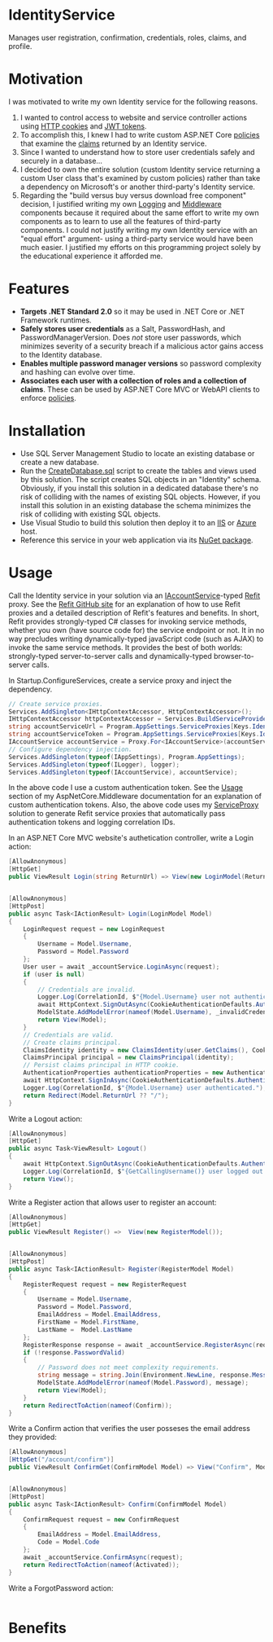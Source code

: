 # IdentityService
Manages user registration, confirmation, credentials, roles, claims, and profile.


# Motivation #

I was motivated to write my own Identity service for the following reasons.

1.  I wanted to control access to website and service controller actions using [HTTP cookies](https://docs.microsoft.com/en-us/aspnet/core/security/authentication/cookie?view=aspnetcore-2.2) and [JWT tokens](https://docs.microsoft.com/en-us/dotnet/standard/microservices-architecture/secure-net-microservices-web-applications/#consume-security-tokens).
2.  To accomplish this, I knew I had to write custom ASP.NET Core [policies](https://docs.microsoft.com/en-us/aspnet/core/security/authorization/policies?view=aspnetcore-2.2) that examine the [claims](https://docs.microsoft.com/en-us/aspnet/core/security/authorization/claims?view=aspnetcore-2.2) returned by an Identity service. 
3.  Since I wanted to understand how to store user credentials safely and securely in a database...
4.  I decided to own the entire solution (custom Identity service returning a custom User class that's examined by custom policies) rather than take a dependency on Microsoft's or another third-party's Identity service.
5.  Regarding the "build versus buy versus download free component" decision, I justified writing my own [Logging](https://github.com/ekmadsen/Logging) and [Middleware](https://github.com/ekmadsen/AspNetCore.Middleware) components because it required about the same effort to write my own components as to learn to use all the features of third-party components.  I could not justify writing my own Identity service with an "equal effort" argument- using a third-party service would have been much easier.  I justified my efforts on this programming project solely by the educational experience it afforded me.


# Features #

* **Targets .NET Standard 2.0** so it may be used in .NET Core or .NET Framework runtimes.
* **Safely stores user credentials** as a Salt, PasswordHash, and PasswordManagerVersion.  Does *not* store user passwords, which minimizes severity of a security breach if a malicious actor gains access to the Identity database.
* **Enables multiple password manager versions** so password complexity and hashing can evolve over time.
* **Associates each user with a collection of roles and a collection of claims**.  These can be used by ASP.NET Core MVC or WebAPI clients to enforce [policies](https://docs.microsoft.com/en-us/aspnet/core/security/authorization/policies?view=aspnetcore-2.2).


# Installation #

* Use SQL Server Management Studio to locate an existing database or create a new database.
* Run the [CreateDatabase.sql](https://github.com/ekmadsen/IdentityService/blob/master/CreateDatabase.sql) script to create the tables and views used by this solution. The script creates SQL objects in an "Identity" schema. Obviously, if you install this solution in a dedicated database there's no risk of colliding with the names of existing SQL objects. However, if you install this solution in an existing database the schema minimizes the risk of colliding with existing SQL objects.
* Use Visual Studio to build this solution then deploy it to an [IIS](https://docs.microsoft.com/en-us/aspnet/core/host-and-deploy/iis/?view=aspnetcore-2.2) or [Azure](https://docs.microsoft.com/en-us/aspnet/core/host-and-deploy/azure-apps/?view=aspnetcore-2.2) host.
* Reference this service in your web application via its [NuGet package](https://www.nuget.org/packages/ErikTheCoder.Identity.Contract/).


# Usage #

Call the Identity service in your solution via an [IAccountService](https://github.com/ekmadsen/IdentityService/blob/master/Contract/IAccountService.cs)-typed [Refit](https://www.nuget.org/packages/Refit/) proxy.  See the [Refit GitHub site](https://github.com/reactiveui/refit) for an explanation of how to use Refit proxies and a detailed description of Refit's features and benefits.  In short, Refit provides strongly-typed C# classes for invoking service methods, whether you own (have source code for) the service endpoint or not.  It in no way precludes writing dynamically-typed javaScript code (such as AJAX) to invoke the same service methods.  It provides the best of both worlds: strongly-typed server-to-server calls and dynamically-typed browser-to-server calls.

In Startup.ConfigureServices, create a service proxy and inject the dependency.  

```C#
// Create service proxies.
Services.AddSingleton<IHttpContextAccessor, HttpContextAccessor>();
IHttpContextAccessor httpContextAccessor = Services.BuildServiceProvider().GetRequiredService<IHttpContextAccessor>();
string accountServiceUrl = Program.AppSettings.ServiceProxies[Keys.IdentityServiceName].Url;
string accountServiceToken = Program.AppSettings.ServiceProxies[Keys.IdentityServiceName].Token;
IAccountService accountService = Proxy.For<IAccountService>(accountServiceUrl, accountServiceToken, () => httpContextAccessor.HttpContext.GetCorrelationId());
// Configure dependency injection.
Services.AddSingleton(typeof(IAppSettings), Program.AppSettings);
Services.AddSingleton(typeof(ILogger), logger);
Services.AddSingleton(typeof(IAccountService), accountService);
```

In the above code I use a custom authentication token.  See the [Usage](https://github.com/ekmadsen/AspNetCore.Middleware#usage) section of my AspNetCore.Middleware documentation for an explanation of custom authentication tokens.  Also, the above code uses my [ServiceProxy](https://github.com/ekmadsen/ServiceProxy) solution to generate Refit service proxies that automatically pass authentication tokens and logging correlation IDs.

In an ASP.NET Core MVC website's authetication controller, write a Login action:

```C#
[AllowAnonymous]
[HttpGet]
public ViewResult Login(string ReturnUrl) => View(new LoginModel(ReturnUrl));


[AllowAnonymous]
[HttpPost]
public async Task<IActionResult> Login(LoginModel Model)
{
    LoginRequest request = new LoginRequest
    {
        Username = Model.Username,
        Password = Model.Password
    };
    User user = await _accountService.LoginAsync(request);
    if (user is null)
    {
        // Credentials are invalid.
        Logger.Log(CorrelationId, $"{Model.Username} user not authenticated.  {_invalidCredentialsMessage}");
        await HttpContext.SignOutAsync(CookieAuthenticationDefaults.AuthenticationScheme);
        ModelState.AddModelError(nameof(Model.Username), _invalidCredentialsMessage);
        return View(Model);
    }
    // Credentials are valid.
    // Create claims principal.
    ClaimsIdentity identity = new ClaimsIdentity(user.GetClaims(), CookieAuthenticationDefaults.AuthenticationScheme);
    ClaimsPrincipal principal = new ClaimsPrincipal(identity);
    // Persist claims principal in HTTP cookie.
    AuthenticationProperties authenticationProperties = new AuthenticationProperties {IsPersistent = Model.RememberMe};
    await HttpContext.SignInAsync(CookieAuthenticationDefaults.AuthenticationScheme, principal, authenticationProperties);
    Logger.Log(CorrelationId, $"{Model.Username} user authenticated.");
    return Redirect(Model.ReturnUrl ?? "/");
}
```

Write a Logout action:

```C#
[AllowAnonymous]
[HttpGet]
public async Task<ViewResult> Logout()
{
    await HttpContext.SignOutAsync(CookieAuthenticationDefaults.AuthenticationScheme);
    Logger.Log(CorrelationId, $"{GetCallingUsername()} user logged out.");
    return View();
}
```

Write a Register action that allows user to register an account:

```C#
[AllowAnonymous]
[HttpGet]
public ViewResult Register() =>  View(new RegisterModel());


[AllowAnonymous]
[HttpPost]
public async Task<IActionResult> Register(RegisterModel Model)
{
    RegisterRequest request = new RegisterRequest
    {
        Username = Model.Username,
        Password = Model.Password,
        EmailAddress = Model.EmailAddress,
        FirstName = Model.FirstName,
        LastName =  Model.LastName
    };
    RegisterResponse response = await _accountService.RegisterAsync(request);
    if (!response.PasswordValid)
    {
        // Password does not meet complexity requirements.
        string message = string.Join(Environment.NewLine, response.Messages);
        ModelState.AddModelError(nameof(Model.Password), message);
        return View(Model);
    }
    return RedirectToAction(nameof(Confirm));
}
```

Write a Confirm action that verifies the user posseses the email address they provided:

```C#
[AllowAnonymous]
[HttpGet("/account/confirm")]
public ViewResult ConfirmGet(ConfirmModel Model) => View("Confirm", Model);


[AllowAnonymous]
[HttpPost]
public async Task<IActionResult> Confirm(ConfirmModel Model)
{
    ConfirmRequest request = new ConfirmRequest
    {
        EmailAddress = Model.EmailAddress,
        Code = Model.Code
    };
    await _accountService.ConfirmAsync(request);
    return RedirectToAction(nameof(Activated));
}
```

Write a ForgotPassword action:

```C#

```

#  Benefits # 

